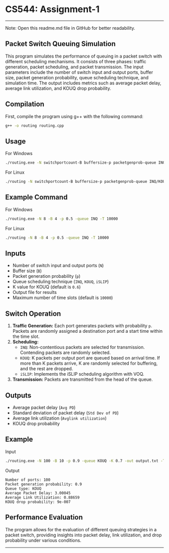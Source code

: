 # CS544: Assignment-1
---
Note: Open this readme.md file in GitHub for better readability.

## Packet Switch Queuing Simulation

This program simulates the performance of queuing in a packet switch with different scheduling mechanisms. It consists of three phases: traffic generation, packet scheduling, and packet transmission. The input parameters include the number of switch input and output ports, buffer size, packet generation probability, queue scheduling technique, and simulation time. The output includes metrics such as average packet delay, average link utilization, and KOUQ drop probability.

## Compilation
First, compile the program using g++ with the following command:

```sh
g++ -o routing routing.cpp
```

## Usage
For Windows
```bash
./routing.exe -N switchportcount-B buffersize-p packetgenprob-queue INQ/KOUQ/iSLIP-K knockout-out-outputfile-T maxtimeslots
```
For Linux
```bash
./routing -N switchportcount-B buffersize-p packetgenprob-queue INQ/KOUQ/iSLIP-K knockout-out-outputfile-T maxtimeslots
```
## Example Command
For Windows
```bash
./routing.exe -N 8 -B 4 -p 0.5 -queue INQ -T 10000
```
For Linux
```bash
./routing -N 8 -B 4 -p 0.5 -queue INQ -T 10000
```

## Inputs

- Number of switch input and output ports (`N`)
- Buffer size (`B`)
- Packet generation probability (`p`)
- Queue scheduling technique (`INQ`, `KOUQ`, `iSLIP`)
- K value for KOUQ (default is `0.6`)
- Output file for results
- Maximum number of time slots (default is `10000`)

## Switch Operation

1. **Traffic Generation:** Each port generates packets with probability `p`. Packets are randomly assigned a destination port and a start time within the time slot.
2. **Scheduling:** 
   - `INQ`: Non-contentious packets are selected for transmission. Contending packets are randomly selected.
   - `KOUQ`: K packets per output port are queued based on arrival time. If more than K packets arrive, K are randomly selected for buffering, and the rest are dropped.
   - `iSLIP`: Implements the iSLIP scheduling algorithm with VOQ.
3. **Transmission:** Packets are transmitted from the head of the queue.

## Outputs

- Average packet delay (`Avg PD`)
- Standard deviation of packet delay (`Std Dev of PD`)
- Average link utilization (`Avglink utilization`)
-  KOUQ drop probability 

## Example 
Input
```bash
./routing.exe -N 100 -B 10 -p 0.9 -queue KOUQ -K 0.7 -out output.txt -T 10000
```
Output
````
Number of ports: 100
Packet generation probability: 0.9
Queue type: KOUQ
Average Packet Delay: 3.00045
Average Link Utilization: 0.88659
KOUQ drop probability: 9e-007
````

## Performance Evaluation

The program allows for the evaluation of different queuing strategies in a packet switch, providing insights into packet delay, link utilization, and drop probability under various conditions.

---
